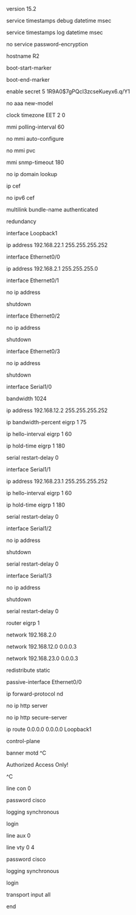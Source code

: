 version 15.2

service timestamps debug datetime msec

service timestamps log datetime msec

no service password-encryption

hostname R2

boot-start-marker

boot-end-marker

enable secret 5 $1$R9A0$7gPQcI3zcseKueyx6.q/Y1

no aaa new-model

clock timezone EET 2 0

mmi polling-interval 60

no mmi auto-configure

no mmi pvc

mmi snmp-timeout 180

no ip domain lookup

ip cef

no ipv6 cef

multilink bundle-name authenticated

redundancy

interface Loopback1

ip address 192.168.22.1 255.255.255.252

interface Ethernet0/0

ip address 192.168.2.1 255.255.255.0

interface Ethernet0/1

no ip address

shutdown

interface Ethernet0/2

no ip address

shutdown

interface Ethernet0/3

no ip address

shutdown

interface Serial1/0

bandwidth 1024

ip address 192.168.12.2 255.255.255.252

ip bandwidth-percent eigrp 1 75

ip hello-interval eigrp 1 60

ip hold-time eigrp 1 180

serial restart-delay 0

interface Serial1/1

ip address 192.168.23.1 255.255.255.252

ip hello-interval eigrp 1 60

ip hold-time eigrp 1 180

serial restart-delay 0

interface Serial1/2

no ip address

shutdown

serial restart-delay 0

interface Serial1/3

no ip address

shutdown

serial restart-delay 0

router eigrp 1

network 192.168.2.0

network 192.168.12.0 0.0.0.3

network 192.168.23.0 0.0.0.3

redistribute static

passive-interface Ethernet0/0

ip forward-protocol nd

no ip http server

no ip http secure-server

ip route 0.0.0.0 0.0.0.0 Loopback1

control-plane

banner motd ^C

Authorized Access Only!

^C

line con 0

password cisco

logging synchronous

login

line aux 0

line vty 0 4

password cisco

logging synchronous

login

transport input all

end
